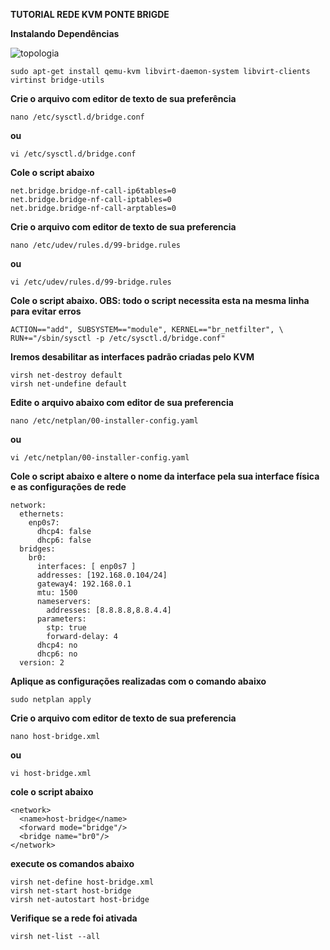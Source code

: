 **TUTORIAL REDE KVM PONTE BRIGDE**

**Instalando Dependências**

<img src="https://user-images.githubusercontent.com/51387190/114325001-07ebcb00-9b04-11eb-8c47-14e3f260dd3d.png" alt="topologia" title="instalando dependencias" />

```
sudo apt-get install qemu-kvm libvirt-daemon-system libvirt-clients virtinst bridge-utils
```

**Crie o arquivo com editor de texto de sua preferência**   
```
nano /etc/sysctl.d/bridge.conf
```
**ou**
```
vi /etc/sysctl.d/bridge.conf
```
**Cole o script abaixo**

```
net.bridge.bridge-nf-call-ip6tables=0
net.bridge.bridge-nf-call-iptables=0
net.bridge.bridge-nf-call-arptables=0
```

**Crie o arquivo com editor de texto de sua preferencia**
```
nano /etc/udev/rules.d/99-bridge.rules
```
**ou**
```
vi /etc/udev/rules.d/99-bridge.rules
```
**Cole o script abaixo. OBS: todo o script necessita esta na mesma linha para evitar erros**
```
ACTION=="add", SUBSYSTEM=="module", KERNEL=="br_netfilter", \           RUN+="/sbin/sysctl -p /etc/sysctl.d/bridge.conf"
```
**Iremos desabilitar as interfaces padrão criadas pelo KVM**
```
virsh net-destroy default
virsh net-undefine default
```
**Edite o arquivo abaixo com editor de sua preferencia**
```
nano /etc/netplan/00-installer-config.yaml 
```
**ou**
```
vi /etc/netplan/00-installer-config.yaml 
```
**Cole o script abaixo e altere o nome da interface pela sua interface física e as configurações de rede**
```
network:
  ethernets:
    enp0s7:
      dhcp4: false
      dhcp6: false
  bridges:
    br0:
      interfaces: [ enp0s7 ]
      addresses: [192.168.0.104/24]
      gateway4: 192.168.0.1
      mtu: 1500
      nameservers:
        addresses: [8.8.8.8,8.8.4.4]
      parameters:
        stp: true
        forward-delay: 4
      dhcp4: no
      dhcp6: no
  version: 2
```

**Aplique as configurações realizadas com o comando abaixo** 
```
sudo netplan apply
```  
**Crie o arquivo com editor de texto de sua preferencia**
```
nano host-bridge.xml
```
**ou**
```
vi host-bridge.xml
```
**cole o script abaixo**

```  
<network>
  <name>host-bridge</name>
  <forward mode="bridge"/>
  <bridge name="br0"/>
</network>
```
**execute os comandos abaixo**
```
virsh net-define host-bridge.xml
virsh net-start host-bridge
virsh net-autostart host-bridge
```
**Verifique se a rede foi ativada**
```
virsh net-list --all
```
